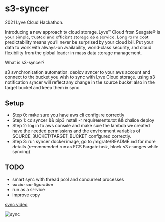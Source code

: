 # s3-syncer

2021 Lyve Cloud Hackathon.

Introducing a new approach to cloud storage. Lyve™ Cloud from Seagate® is your simple, trusted and efficient storage as a service. Long-term cost predictability means you’ll never be surprised by your cloud bill. Put your data to work with always-on availability, world-class security, and cloud flexibility from the global leader in mass data storage management.

What is s3-syncer?

s3 synchronization automation, deploy syncer to your aws account and connect to the bucket you wish to sync with Lyve Cloud storage.
using s3 notification syncer will reflect any change in the source bucket also in the target bucket and keep them in sync.

## Setup

- Step 0: make sure you have aws cli configure correctly
- Step 1: cd syncer && pip3 install -r requirements.txt && chalice deploy
- Step 2: log in to aws console and make sure the lambda we created have the needed permissions and the environment variables of SOURCE_BUCKET/TARGET_BUCKET configured correctly.
- Step 3: run syncer docker image, go to /migrate/README.md for more details (recommended run as ECS Fargate task, block s3 changes while syncing)

## TODO

- smart sync with thread pool and concurrent processes
- easier configuration
- run as a service
- improve copy

[sync video](https://www.loom.com/share/11e098376d8548ddb35a1f6ec4266e2e)

![sync](https://cdn.loom.com/sessions/thumbnails/11e098376d8548ddb35a1f6ec4266e2e-with-play.gif)
